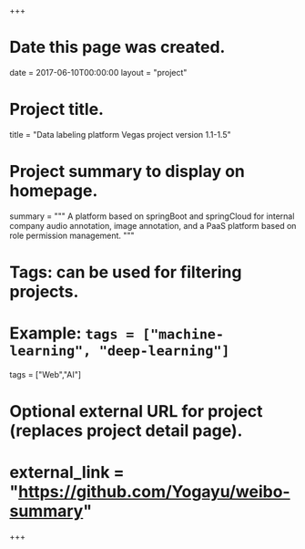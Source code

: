 +++
# Date this page was created.
date = 2017-06-10T00:00:00
layout = "project"

# Project title.
title = "Data labeling platform Vegas project version 1.1-1.5"

# Project summary to display on homepage.
summary = """
A platform based on springBoot and springCloud for internal company audio annotation, image annotation, and a PaaS platform based on role permission management.
"""

# Tags: can be used for filtering projects.
# Example: `tags = ["machine-learning", "deep-learning"]`
tags = ["Web","AI"]

# Optional external URL for project (replaces project detail page).
# external_link = "https://github.com/Yogayu/weibo-summary"
+++
